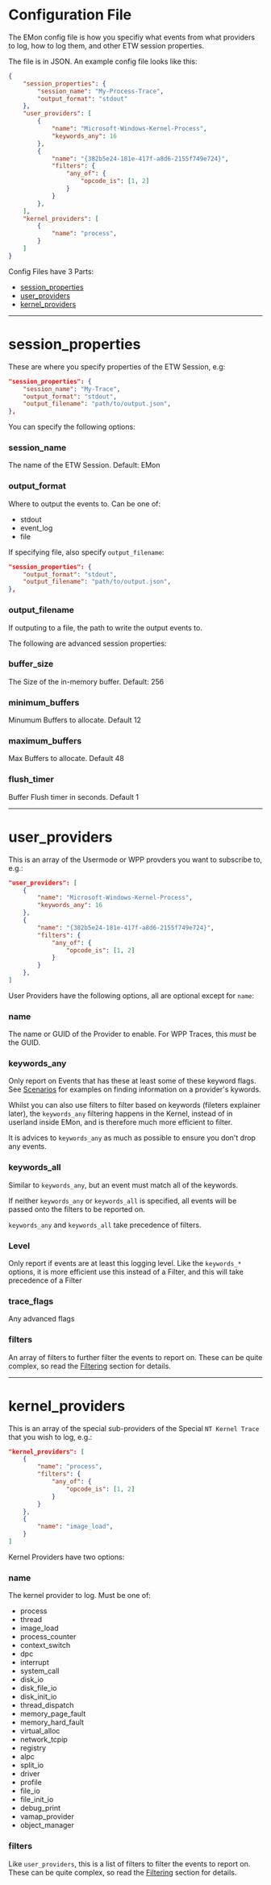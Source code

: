 # Configuration File

The EMon config file is how you specifiy what events from what providers to log, how to log them, and other ETW session properties.

The file is in JSON. An example config file looks like this:
```json
{
    "session_properties": {
        "session_name": "My-Process-Trace",
        "output_format": "stdout"
    },
    "user_providers": [
        {
            "name": "Microsoft-Windows-Kernel-Process",
            "keywords_any": 16
        },
        {
            "name": "{382b5e24-181e-417f-a8d6-2155f749e724}",
            "filters": {
                "any_of": {
                    "opcode_is": [1, 2]
                }
            }
        },
    ],
    "kernel_providers": [
        {
            "name": "process",
        }
    ]
}
```

Config Files have 3 Parts:
 - [session_properties](#session_properties)
 - [user_providers](#user_providers)
 - [kernel_providers](#kernel_providers)

_____________

# session_properties
These are where you specify properties of the ETW Session, e.g:
```json
"session_properties": {
    "session_name": "My-Trace",
    "output_format": "stdout",
    "output_filename": "path/to/output.json",
},
```
You can specify the following options:

### session_name
The name of the ETW Session.
Default: EMon

### output_format
Where to output the events to. Can be one of:
 - stdout
 - event_log
 - file

If specifying file, also specify `output_filename`:
```json
"session_properties": {
    "output_format": "stdout",
    "output_filename": "path/to/output.json",
},
```

### output_filename
If outputing to a file, the path to write the output events to.

The following are advanced session properties:
### buffer_size
The Size of the in-memory buffer.
Default: 256

### minimum_buffers
Minumum Buffers to allocate. Default 12

### maximum_buffers
Max Buffers to allocate. Default 48

### flush_timer
Buffer Flush timer in seconds. Default 1

_____________

# user_providers
This is an array of the Usermode or WPP provders you want to subscribe to, e.g.:
```json
"user_providers": [
    {
        "name": "Microsoft-Windows-Kernel-Process",
        "keywords_any": 16
    },
    {
        "name": "{382b5e24-181e-417f-a8d6-2155f749e724}",
        "filters": {
            "any_of": {
                "opcode_is": [1, 2]
            }
        }
    },
]
```

User Providers have the following options, all are optional except for `name`:

### name
The name or GUID of the Provider to enable.
For WPP Traces, this *must* be the GUID.

### keywords_any
Only report on Events that has these at least some of these keyword flags. See [Scenarios](SCENARIOS.md) for examples on finding information on a provider's kywords.

Whilst you can also use filters to filter based on keywords (fileters explainer later), the `keywords_any` filtering happens in the Kernel, instead of in userland inside EMon, and is therefore much more efficient to filter.

It is advices to `keywords_any` as much as possible to ensure you don't drop any events.

### keywords_all
Similar to `keywords_any`, but an event must match all of the keywords.

If neither `keywords_any` or `keywords_all` is specified, all events will be passed onto the filters to be reported on.

`keywords_any` and `keywords_all` take precedence of filters.


### Level
Only report if events are at least this logging level.
Like the `keywords_*` options, it is more efficient use this instead of a Filter, and this will take precedence of a Filter

### trace_flags
Any advanced flags

### filters
An array of filters to further filter the events to report on. These can be quite complex, so read the [Filtering](FILTERING.md) section for details.

_____________

# kernel_providers

This is an array of the special sub-providers of the Special `NT Kernel Trace` that you wish to log, e.g.:
```json
"kernel_providers": [
    {
        "name": "process",
        "filters": {
            "any_of": {
                "opcode_is": [1, 2]
            }
        }
    },
    {
        "name": "image_load",
    }
]
```
Kernel Providers have two options:

### name
The kernel provider to log. Must be one of:
- process
- thread
- image_load
- process_counter
- context_switch
- dpc
- interrupt
- system_call
- disk_io
- disk_file_io
- disk_init_io
- thread_dispatch
- memory_page_fault
- memory_hard_fault
- virtual_alloc
- network_tcpip
- registry
- alpc
- split_io
- driver
- profile
- file_io
- file_init_io
- debug_print
- vamap_provider
- object_manager


### filters
Like `user_providers`, this is a list of filters to filter the events to report on. These can be quite complex, so read the [Filtering](FILTERING.md) section for details.
